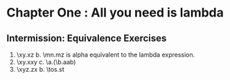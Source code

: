 # Chapter One : All you need is lambda

## Intermission: Equivalence Exercises

1. \xy.xz
   b. \mn.mz is alpha equivalent to the lambda expression.
2. \xy.xxy
   c. \a.(\b.aab)
3. \xyz.zx
   b. \tos.st

